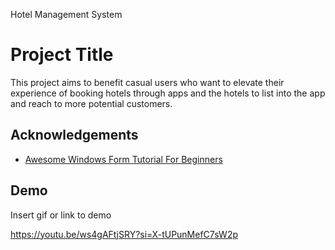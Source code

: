 Hotel Management System
# Project Title

This project aims to benefit casual users who want to elevate their experience of booking hotels through apps and the hotels to list into the app and reach to more potential customers.


## Acknowledgements

 - [Awesome Windows Form Tutorial For Beginners](https://www.youtube.com/watch?v=8LlitCpjoxA&t=8032s)



## Demo

Insert gif or link to demo

https://youtu.be/ws4gAFtjSRY?si=X-tUPunMefC7sW2p